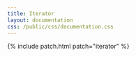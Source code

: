 ```yaml
---
title: Iterator
layout: documentation
css: /public/css/documentation.css
---
```


{% include patch.html patch="iterator" %}

